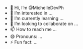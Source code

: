 - 👋 Hi, I’m @MichelleDevPh
- 👀 I’m interested in ...
- 🌱 I’m currently learning ...
- 💞️ I’m looking to collaborate on ...
- 📫 How to reach me ...
- 😄 Pronouns: ...
- ⚡ Fun fact: ...

<!---
MichelleDevPh/MichelleDevPh is a ✨ special ✨ repository because its `README.md` (this file) appears on your GitHub profile.
You can click the Preview link to take a look at your changes.
--->
